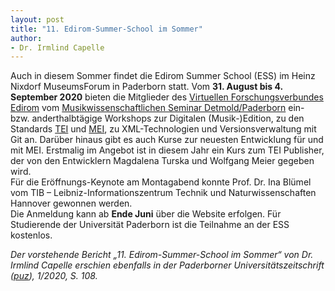 ```yaml
---
layout: post
title: "11. Edirom-Summer-School im Sommer"
author:
- Dr. Irmlind Capelle
---
```


Auch in diesem Sommer findet die Edirom Summer School (ESS) im Heinz Nixdorf MuseumsForum in Paderborn statt. Vom **31. August bis 4. September 2020** bieten die Mitglieder des [Virtuellen Forschungsverbundes Edirom] vom
[Musikwissenschaftlichen Seminar Detmold/Paderborn] ein- bzw. anderthalbtägige Workshops zur Digitalen (Musik-)Edition, zu den Standards [TEI] und [MEI], zu XML-Technologien und Versionsverwaltung mit Git an. Darüber
hinaus gibt es auch Kurse zur neuesten Entwicklung für und mit MEI. Erstmalig im Angebot ist in diesem Jahr ein Kurs zum TEI Publisher, der von den Entwicklern Magdalena Turska und Wolfgang Meier gegeben wird.  
Für die Eröffnungs-Keynote am Montagabend konnte Prof. Dr. Ina Blümel vom TIB – Leibniz-Informationszentrum Technik und Naturwissenschaften Hannover gewonnen werden.  
Die Anmeldung kann ab **Ende Juni** über die Website erfolgen. Für Studierende der Universität Paderborn ist die Teilnahme an der ESS kostenlos.

*Der vorstehende Bericht „11. Edirom-Summer-School im Sommer“ von Dr. Irmlind Capelle erschien ebenfalls in der Paderborner Universitätszeitschrift ([puz]), 1/2020, S. 108.*  


[puz]: https://digital.ub.uni-paderborn.de/up/periodical/structure/2918962
[Musikwissenschaftlichen Seminar Detmold/Paderborn]: https://www.muwi-detmold-paderborn.de/
[Virtuellen Forschungsverbundes Edirom]: https://edirom.de/
[MEI]: https://music-encoding.org/
[TEI]: https://tei-c.org/